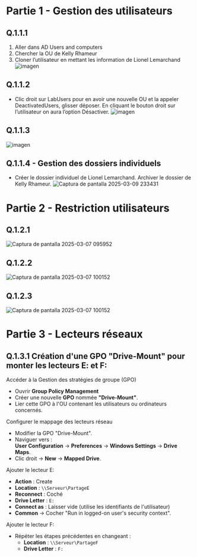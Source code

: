 
# Partie 1 - Gestion des utilisateurs

## Q.1.1.1 
1. Aller dans AD Users and computers
2. Chercher la OU de Kelly Rhameur
3. Cloner l’utilisateur en mettant les information de Lionel Lemarchand
![imagen](https://github.com/user-attachments/assets/ca865ded-c85a-4259-940d-ac348acc8f25)



## Q.1.1.2 
- Clic droit sur LabUsers pour en avoir une nouvelle OU et la appeler DeactivatedUsers, glisser déposer. En cliquant le bouton droit sur l’utilisateur on aura l’option Désactiver.
![imagen](https://github.com/user-attachments/assets/adadbf9c-470c-461d-92f8-72d6a9804a0b)


## Q.1.1.3 
![imagen](https://github.com/user-attachments/assets/7eed6611-1cf8-4e41-91f8-fa8da5e38f52)



## Q.1.1.4 - Gestion des dossiers individuels
- Créer le dossier individuel de Lionel Lemarchand. Archiver le dossier de Kelly Rhameur.
![Captura de pantalla 2025-03-09 233431](https://github.com/user-attachments/assets/facbe7cc-102c-4973-8c9c-53871845950b)

  
   
# Partie 2 - Restriction utilisateurs

## Q.1.2.1 
![Captura de pantalla 2025-03-07 095952](https://github.com/user-attachments/assets/22158205-c378-42cd-9e06-24d551b12659)


## Q.1.2.2 

![Captura de pantalla 2025-03-07 100152](https://github.com/user-attachments/assets/46cfc87a-26d3-4cfc-9ece-70b200523879)

## Q.1.2.3 
![Captura de pantalla 2025-03-07 100152](https://github.com/user-attachments/assets/43240458-e148-4c19-8ec0-d285abfc12ab)


# Partie 3 - Lecteurs réseaux

## Q.1.3.1  Création d'une GPO "Drive-Mount" pour monter les lecteurs E: et F:

Accéder à la Gestion des stratégies de groupe (GPO)
- Ouvrir **Group Policy Management** 
- Créer une nouvelle **GPO** nommée **"Drive-Mount"**.
- Lier cette GPO à l'OU contenant les utilisateurs ou ordinateurs concernés.

Configurer le mappage des lecteurs réseau
- Modifier la GPO "Drive-Mount".
- Naviguer vers :  
  **User Configuration** → **Preferences** → **Windows Settings** → **Drive Maps**.
- Clic droit → **New** → **Mapped Drive**.

Ajouter le lecteur E:
- **Action** : Create  
- **Location** : `\\Serveur\PartageE`  
- **Reconnect** : Coché  
- **Drive Letter** : `E:`  
- **Connect as** : Laisser vide (utilise les identifiants de l'utilisateur)  
- **Common** → Cocher "Run in logged-on user's security context".

Ajouter le lecteur F:
- Répéter les étapes précédentes en changeant :
  - **Location** : `\\Serveur\PartageF`
  - **Drive Letter** : `F:`


